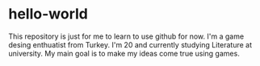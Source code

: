 # hello-world
This repository is just for me to learn to use github for now.
I'm a game desing enthuatist from Turkey. I'm 20 and currently studying Literature at university. My main goal is to make my ideas come true using games.
